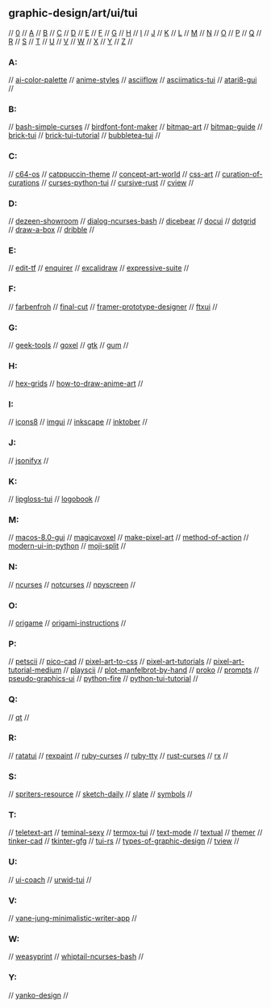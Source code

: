 ## graphic-design/art/ui/tui

// [0](#0) // [A](#a) // [B](#b) // [C](#c) // [D](#d) // [E](#e) // [F](#f) // [G](#g)
// [H](#h) // [I](#i) // [J](#j) // [K](#k) // [L](#l) // [M](#m) // [N](#n) // [O](#o)
// [P](#p) // [Q](#q) // [R](#r) // [S](#s) // [T](#t) // [U](#u) // [V](#v) // [W](#w)
// [X](#x) // [Y](#y) // [Z](#z) //

### A:
// [ai-color-palette](http://khroma.co/train/)
// [anime-styles](https://okuha.com/most-popular-anime-art-styles/)
// [asciiflow](https://asciiflow.com/legacy/)
// [asciimatics-tui](https://github.com/peterbrittain/asciimatics)
// [atari8-gui](https://atari8.co.uk/gui/)
//

### B:
// [bash-simple-curses](https://github.com/metal3d/bashsimplecurses)
// [birdfont-font-maker](https://birdfont.org)
// [bitmap-art](https://rossmccampbell.com/BITMAP)
// [bitmap-guide](http://paulbourke.net/dataformats/bitmaps/)
// [brick-tui](https://github.com/jtdaugherty/brick)
// [brick-tui-tutorial](https://samtay.github.io/posts/introduction-to-brick)
// [bubbletea-tui](https://github.com/charmbracelet/bubbletea)
//

### C:
// [c64-os](https://www.youtube.com/watch?v=b7EQT7qrmqI)
// [catppuccin-theme](https://github.com/catppuccin)
// [concept-art-world](https://conceptartworld.com/)
// [css-art](https://dev.to/poulamic/intro-to-creating-css-art-1ep5)
// [curation-of-curations](https://www.curationofcurations.com/)
// [curses-python-tui](https://docs.python.org/3/howto/curses.html)
// [cursive-rust](https://github.com/gyscos/cursive)
// [cview](https://code.rocketnine.space/tslocum/cview/)
//

### D:
// [dezeen-showroom](https://www.dezeen.com/showroom/)
// [dialog-ncurses-bash](https://linuxconfig.org/how-to-use-ncurses-widgets-in-shell-scripts-on-linux)
// [dicebear](https://avatars.dicebear.com/)
// [docui](https://github.com/skanehira/docui)
// [dotgrid](https://hundredrabbits.itch.io/dotgrid)
// [draw-a-box](https://drawabox.com/)
// [dribble](https://dribbble.com/)
//

### E:
// [edit-tf](https://edit.tf/)
// [enquirer](https://github.com/enquirer/enquirer)
// [excalidraw](https://github.com/excalidraw/excalidraw)
// [expressive-suite](https://www.expressivesuite.com/)
//

### F:
// [farbenfroh](https://farbenfroh.io/)
// [final-cut](https://github.com/gansm/finalcut)
// [framer-prototype-designer](https://www.framer.com/)
// [ftxui](https://github.com/ArthurSonzogni/FTXUI)
//

### G:
// [geek-tools](https://www.tynsoe.org/geektool/)
// [goxel](https://goxel.xyz/)
// [gtk](https://www.gtk.org/)
// [gum](https://github.com/charmbracelet/gum)
//

### H:
// [hex-grids](https://www.redblobgames.com/grids/hexagons/)
// [how-to-draw-anime-art](https://okuha.com/how-to-draw-anime-art/)
//

### I:
// [icons8](https://icons8.com/)
// [imgui](https://github.com/ocornut/imgui)
// [inkscape](https://inkscape.org/)
// [inktober](https://inktober.com/)
//

### J:
// [jsonifyx](https://github.com/misraX/jsonifyx)
//

### K:
// [lipgloss-tui](https://github.com/charmbracelet/lipgloss)
// [logobook](http://www.logobook.com/)
//

### M:
// [macos-8.0-gui](https://guidebookgallery.org/screenshots/macos80)
// [magicavoxel](https://ephtracy.github.io/#ss-carousel_ss)
// [make-pixel-art](https://makepixelart.com/)
// [method-of-action](https://method.ac/)
// [modern-ui-in-python](https://www.youtube.com/watch?v=mop6g-c5HEY)
// [moji-split](https://github.com/phseiff/MojiSplit)
//

### N:
// [ncurses](https://tldp.org/HOWTO/NCURSES-Programming-HOWTO/)
// [notcurses](https://github.com/dankamongmen/notcurses)
// [npyscreen](https://npyscreen.readthedocs.io/introduction.html)
//

### O:
// [origame](https://origami.me/)
// [origami-instructions](http://www.origami-instructions.com/index.html)
//

### P:
// [petscii](http://sta.c64.org/cbm64pet.html)
// [pico-cad](https://johanpeitz.itch.io/picocad)
// [pixel-art-to-css](https://github.com/jvalen/pixel-art-react)
// [pixel-art-tutorials](https://lospec.com/articles/pixel-art-where-to-start/)
// [pixel-art-tutorial-medium](https://medium.com/pixel-grimoire/how-to-start-making-pixel-art-2d1e31a5ceab)
// [playscii](https://jp.itch.io/playscii)
// [plot-manfelbrot-by-hand](https://www.wikihow.com/Plot-the-Mandelbrot-Set-By-Hand)
// [proko](https://www.proko.com/)
// [prompts](https://github.com/terkelg/prompts)
// [pseudo-graphics-ui](https://github.com/ShayRubach/PseudoGraphics)
// [python-fire](https://github.com/google/python-fire)
// [python-tui-tutorial](https://medium.com/@ValTron/create-tui-on-python-71377849879d)
//

### Q:
// [qt](https://www.qt.io/)
//

### R:
// [ratatui](https://ratatui.rs/)
// [rexpaint](https://www.gridsagegames.com/rexpaint/)
// [ruby-curses](https://www.rubydoc.info/gems/curses)
// [ruby-tty](https://github.com/piotrmurach/tty)
// [rust-curses](https://docs.rs/releases/search?query=curses)
// [rx](https://rx.cloudhead.io/)
//

### S:
// [spriters-resource](https://www.spriters-resource.com/)
// [sketch-daily](http://reference.sketchdaily.net/en)
// [slate](https://github.com/mitchcurtis/slate)
// [symbols](http://symbols.weebly.com/index.html)
//

### T:
// [teletext-art](http://teletextart.co.uk/)
// [teminal-sexy](https://terminal.sexy/)
// [termox-tui](https://github.com/a-n-t-h-o-n-y/TermOx)
// [text-mode](https://text-mode.tumblr.com/)
// [textual](https://github.com/willmcgugan/textual)
// [themer](https://themer.dev/)
// [tinker-cad](https://www.tinkercad.com/)
// [tkinter-gfg](https://www.geeksforgeeks.org/python-gui-tkinter/)
// [tui-rs](https://github.com/fdehau/tui-rs)
// [types-of-graphic-design](https://99designs.com/blog/tips/types-of-graphic-design/)
// [tview](https://github.com/rivo/tview)
//

### U:
// [ui-coach](https://uicoach.io/)
// [urwid-tui](http://urwid.org/index.html)
//

### V:
// [vane-jung-minimalistic-writer-app](https://vanejung.com/project-weekly/week-55/)
//

### W:
// [weasyprint](https://weasyprint.org/)
// [whiptail-ncurses-bash](https://helloacm.com/creating-ui-controls-under-linux-shell-console-using-whiptail-utility/)
//

### Y:
// [yanko-design](https://www.yankodesign.com/)
//

